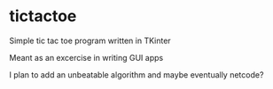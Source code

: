 # tictactoe

Simple tic tac toe program written in TKinter

Meant as an excercise in writing GUI apps

I plan to add an unbeatable algorithm and maybe eventually netcode? 
